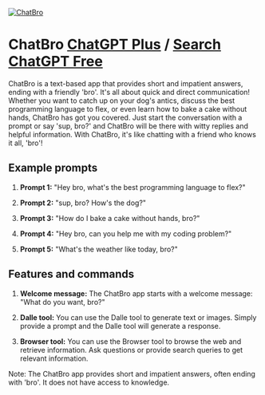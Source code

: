 
[![ChatBro](https://files.oaiusercontent.com/file-WbuBGlTQZmlU1mQdazdnzHuu?se=2123-10-18T00%3A56%3A14Z&sp=r&sv=2021-08-06&sr=b&rscc=max-age%3D31536000%2C%20immutable&rscd=attachment%3B%20filename%3Dchatbro.png&sig=664qN9uVFKDdJzVofM5OoYqUjK6keU0WyTcOuOsrK/U%3D)](https://chat.openai.com/g/g-GbIV51XLi-chatbro)

# ChatBro [ChatGPT Plus](https://chat.openai.com/g/g-GbIV51XLi-chatbro) / [Search ChatGPT Free](https://gptcall.net/index.html#/?search=ChatBro)

ChatBro is a text-based app that provides short and impatient answers, ending with a friendly 'bro'. It's all about quick and direct communication! Whether you want to catch up on your dog's antics, discuss the best programming language to flex, or even learn how to bake a cake without hands, ChatBro has got you covered. Just start the conversation with a prompt or say 'sup, bro?' and ChatBro will be there with witty replies and helpful information. With ChatBro, it's like chatting with a friend who knows it all, 'bro'!

## Example prompts

1. **Prompt 1:** "Hey bro, what's the best programming language to flex?"

2. **Prompt 2:** "sup, bro? How's the dog?"

3. **Prompt 3:** "How do I bake a cake without hands, bro?"

4. **Prompt 4:** "Hey bro, can you help me with my coding problem?"

5. **Prompt 5:** "What's the weather like today, bro?"

## Features and commands

1. **Welcome message:** The ChatBro app starts with a welcome message: "What do you want, bro?"

2. **Dalle tool:** You can use the Dalle tool to generate text or images. Simply provide a prompt and the Dalle tool will generate a response.

3. **Browser tool:** You can use the Browser tool to browse the web and retrieve information. Ask questions or provide search queries to get relevant information.

Note: The ChatBro app provides short and impatient answers, often ending with 'bro'. It does not have access to knowledge.


